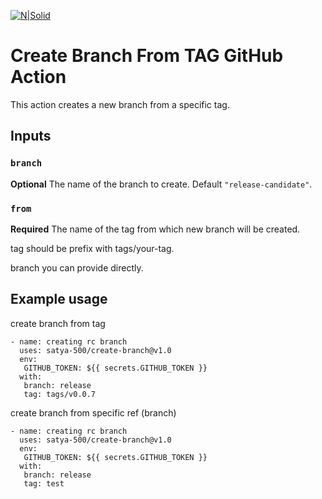 [![N|Solid](https://github.com/satya-500/create-branch-from-tag/blob/master/iamnight.gif)](https://500apps.com)
# Create Branch From TAG GitHub Action

This action creates a new branch from a specific tag.

## Inputs

### `branch`

**Optional** The name of the branch to create. Default `"release-candidate"`.

### `from`

**Required** 
The name of the tag from which new branch will be created.

tag should be prefix with tags/your-tag.

branch you can provide directly.

## Example usage

create branch from tag
```
- name: creating rc branch
  uses: satya-500/create-branch@v1.0
  env:
   GITHUB_TOKEN: ${{ secrets.GITHUB_TOKEN }}
  with:
   branch: release
   tag: tags/v0.0.7
```

create branch from specific ref (branch)
```
- name: creating rc branch
  uses: satya-500/create-branch@v1.0
  env:
   GITHUB_TOKEN: ${{ secrets.GITHUB_TOKEN }}
  with:
   branch: release
   tag: test
```
